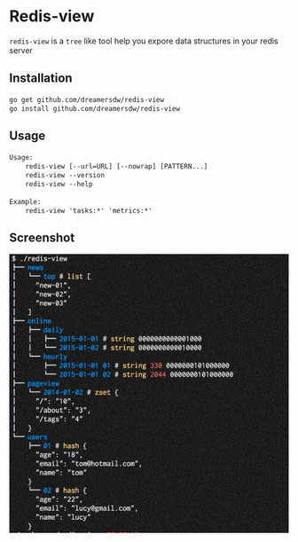 # Redis-view

`redis-view` is a `tree` like tool help you expore data structures in your redis server

## Installation
```
go get github.com/dreamersdw/redis-view
go install github.com/dreamersdw/redis-view
```

## Usage
```
Usage:
	redis-view [--url=URL] [--nowrap] [PATTERN...]
	redis-view --version
	redis-view --help

Example:
	redis-view 'tasks:*' 'metrics:*'
```

## Screenshot
![redis-view](https://raw.githubusercontent.com/dreamersdw/redis-view/master/screenshot/redis-view.png)

